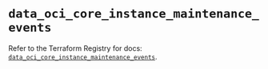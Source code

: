 # `data_oci_core_instance_maintenance_events`

Refer to the Terraform Registry for docs: [`data_oci_core_instance_maintenance_events`](https://registry.terraform.io/providers/oracle/oci/7.19.0/docs/data-sources/core_instance_maintenance_events).
